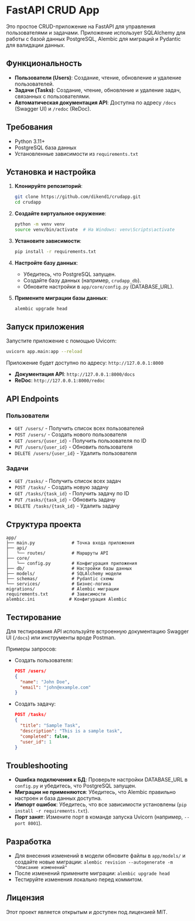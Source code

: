 # FastAPI CRUD App

Это простое CRUD-приложение на FastAPI для управления пользователями и задачами. Приложение использует SQLAlchemy для работы с базой данных PostgreSQL, Alembic для миграций и Pydantic для валидации данных.

## Функциональность

- **Пользователи (Users)**: Создание, чтение, обновление и удаление пользователей.
- **Задачи (Tasks)**: Создание, чтение, обновление и удаление задач, связанных с пользователями.
- **Автоматическая документация API**: Доступна по адресу `/docs` (Swagger UI) и `/redoc` (ReDoc).

## Требования

- Python 3.11+
- PostgreSQL база данных
- Установленные зависимости из `requirements.txt`

## Установка и настройка

1. **Клонируйте репозиторий**:
   ```bash
   git clone https://github.com/dikend1/crudapp.git
   cd crudapp
   ```

2. **Создайте виртуальное окружение**:
   ```bash
   python -m venv venv
   source venv/bin/activate  # На Windows: venv\Scripts\activate
   ```

3. **Установите зависимости**:
   ```bash
   pip install -r requirements.txt
   ```

4. **Настройте базу данных**:
   - Убедитесь, что PostgreSQL запущен.
   - Создайте базу данных (например, `crudapp_db`).
   - Обновите настройки в `app/core/config.py` (DATABASE_URL).

5. **Примените миграции базы данных**:
   ```bash
   alembic upgrade head
   ```

## Запуск приложения

Запустите приложение с помощью Uvicorn:
```bash
uvicorn app.main:app --reload
```

Приложение будет доступно по адресу: `http://127.0.0.1:8000`

- **Документация API**: `http://127.0.0.1:8000/docs`
- **ReDoc**: `http://127.0.0.1:8000/redoc`

## API Endpoints

### Пользователи

- `GET /users/` - Получить список всех пользователей
- `POST /users/` - Создать нового пользователя
- `GET /users/{user_id}` - Получить пользователя по ID
- `PUT /users/{user_id}` - Обновить пользователя
- `DELETE /users/{user_id}` - Удалить пользователя

### Задачи

- `GET /tasks/` - Получить список всех задач
- `POST /tasks/` - Создать новую задачу
- `GET /tasks/{task_id}` - Получить задачу по ID
- `PUT /tasks/{task_id}` - Обновить задачу
- `DELETE /tasks/{task_id}` - Удалить задачу

## Структура проекта

```
app/
├── main.py              # Точка входа приложения
├── api/
│   └── routes/          # Маршруты API
├── core/
│   └── config.py        # Конфигурация приложения
├── db/                  # Настройки базы данных
├── models/              # SQLAlchemy модели
├── schemas/             # Pydantic схемы
└── services/            # Бизнес-логика
migrations/              # Alembic миграции
requirements.txt         # Зависимости
alembic.ini             # Конфигурация Alembic
```

## Тестирование

Для тестирования API используйте встроенную документацию Swagger UI (`/docs`) или инструменты вроде Postman.

Примеры запросов:

- Создать пользователя:
  ```json
  POST /users/
  {
    "name": "John Doe",
    "email": "john@example.com"
  }
  ```

- Создать задачу:
  ```json
  POST /tasks/
  {
    "title": "Sample Task",
    "description": "This is a sample task",
    "completed": false,
    "user_id": 1
  }
  ```

## Troubleshooting

- **Ошибка подключения к БД**: Проверьте настройки DATABASE_URL в `config.py` и убедитесь, что PostgreSQL запущен.
- **Миграции не применяются**: Убедитесь, что Alembic правильно настроен и база данных доступна.
- **Импорт ошибок**: Убедитесь, что все зависимости установлены (`pip install -r requirements.txt`).
- **Порт занят**: Измените порт в команде запуска Uvicorn (например, `--port 8001`).

## Разработка

- Для внесения изменений в модели обновите файлы в `app/models/` и создайте новые миграции: `alembic revision --autogenerate -m "Описание изменений"`
- После изменений примените миграции: `alembic upgrade head`
- Тестируйте изменения локально перед коммитом.

## Лицензия

Этот проект является открытым и доступен под лицензией MIT.
